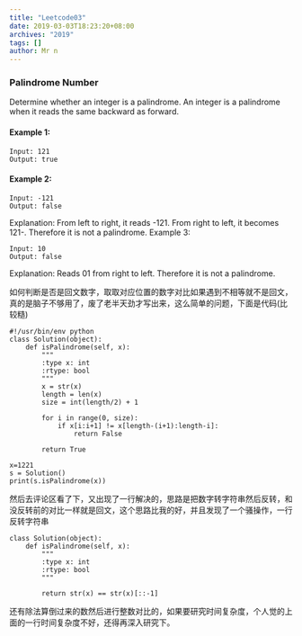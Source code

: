 ```yaml
---
title: "Leetcode03"
date: 2019-03-03T18:23:20+08:00
archives: "2019"
tags: []
author: Mr n
---
```


### Palindrome Number
Determine whether an integer is a palindrome. An integer is a palindrome when it reads the same backward as forward.

#### Example 1:
```
Input: 121
Output: true
```
#### Example 2:
```
Input: -121
Output: false
```
Explanation: From left to right, it reads -121. From right to left, it becomes 121-. Therefore it is not a palindrome.
Example 3:
```
Input: 10
Output: false
```
Explanation: Reads 01 from right to left. Therefore it is not a palindrome.

如何判断是否是回文数字，取取对应位置的数字对比如果遇到不相等就不是回文，真的是脑子不够用了，废了老半天劲才写出来，这么简单的问题，下面是代码(比较糙)
```
#!/usr/bin/env python
class Solution(object):
    def isPalindrome(self, x):
        """
        :type x: int
        :rtype: bool
        """
        x = str(x)
        length = len(x)
        size = int(length/2) + 1

        for i in range(0, size):
        	if x[i:i+1] != x[length-(i+1):length-i]:
        		return False

        return True

x=1221
s = Solution()
print(s.isPalindrome(x))
```
然后去评论区看了下，又出现了一行解决的，思路是把数字转字符串然后反转，和没反转前的对比一样就是回文，这个思路比我的好，并且发现了一个骚操作，一行反转字符串
```
class Solution(object):
    def isPalindrome(self, x):
        """
        :type x: int
        :rtype: bool
        """

        return str(x) == str(x)[::-1]

```
还有除法算倒过来的数然后进行整数对比的，如果要研究时间复杂度，个人觉的上面的一行时间复杂度不好，还得再深入研究下。